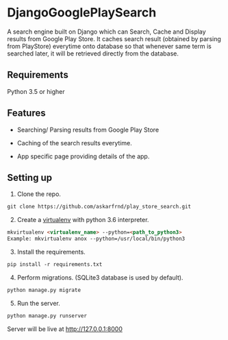 # DjangoGooglePlaySearch
A search engine built on Django which can Search, Cache and Display results from Google Play Store. It caches search result (obtained by parsing from PlayStore) everytime onto database so that whenever same term is searched later, it will be retrieved directly from the database.

## Requirements
Python 3.5 or higher

## Features
* Searching/ Parsing results from Google Play Store

* Caching of the search results everytime.

* App specific page providing details of the app.

## Setting up
1. Clone the repo.
```html
git clone https://github.com/askarfrnd/play_store_search.git
```

2. Create a [virtualenv](https://virtualenv.pypa.io/en/stable/) with python 3.6 interpreter.
```html
mkvirtualenv <virtualenv_name> --python=<path_to_python3>
Example: mkvirtualenv anox --python=/usr/local/bin/python3
```

3. Install the requirements.
```html
pip install -r requirements.txt
```

4. Perform migrations. (SQLite3 database is used by default).
```html
python manage.py migrate
```

5. Run the server.
```html
python manage.py runserver
```
Server will be live at http://127.0.0.1:8000

```
